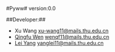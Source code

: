 #Pyww#
version:0.0

##Developer:##
- Xu Wang  xu-wang11@mails.thu.edu.cn
- [Qingfu Wen](http://wenqingfu.me)  wenqf11@mails.thu.edu.cn
- [Lei Yang](http://yanglei.me)  yanglei11@mails.thu.edu.cn

